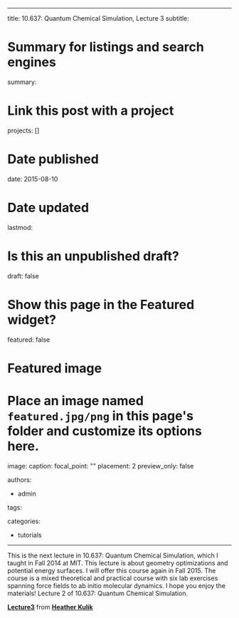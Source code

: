 
---
title: 10.637: Quantum Chemical Simulation, Lecture 3
subtitle: 

# Summary for listings and search engines
summary: 

# Link this post with a project
projects: []

# Date published
date: 2015-08-10

# Date updated
lastmod: 

# Is this an unpublished draft?
draft: false

# Show this page in the Featured widget?
featured: false

# Featured image
# Place an image named `featured.jpg/png` in this page's folder and customize its options here.
image:
  caption: 
  focal_point: ""
  placement: 2
  preview_only: false

authors:
- admin

tags:

categories:
- tutorials

---
This is the next lecture in 10.637: Quantum Chemical Simulation, which I taught in Fall 2014 at MIT. This lecture is about geometry optimizations and potential energy surfaces. I will offer this course again in Fall 2015. The course is a mixed theoretical and practical course with six lab exercises spanning force fields to ab initio molecular dynamics. I hope you enjoy the materials! Lecture 2 of 10.637: Quantum Chemical Simulation.



**[Lecture3](//www.slideshare.net/qchemforqespresso/lecture3-46436717 "Lecture3")**  from **[Heather Kulik](//www.slideshare.net/qchemforqespresso)**
